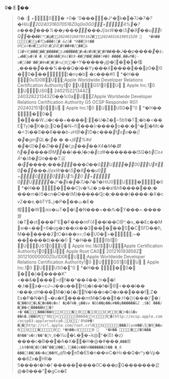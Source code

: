 0�
E
 ��
>0�
:	+0�
+0�
'0����J^�k��7J�7�_?�HiU20240316070516Z0q0o0G0+4%�?e������%��y������J[axW��\5�9��utQ��`��C*�ٌg� 20240316070516Z�20240316190515Z0
	*�H��
 � y�fw���\� &z)�
*K��ht��
Uhor�e�׽α5Q\�Dd�t��#�/��&{1�+V����������zۀW�؅�����=�z�V���P��`��J��p�����`$;ڢ��w�(�
�_k��4��Ke[�b9-��M�����!#�6 ����,��wM�j-v�[��'���#e���<uh`�+Y�_����ۊ@�]���慉_�_���_���%���Q�i��Yy� ��4������p0�l0�0���)�ny �b �c���#0
	*�H��
 0u1D0BU;Apple Worldwide Developer Relations Certification Authority10	UG510U

Apple Inc.10	UUS0
240215221344Z
240328221343Z0��1c0aUZApple Worldwide Developer Relations Certification Authority G5 OCSP Responder RG1 2024021510U

Apple Inc.10	UUS0�"0
	*�H��
 � 0�
� ��Wݢ�c��+����:�U�Z�~5b9�T;�b�<��ETy]�K�@;Q��N~f(���|r����o��:�^�]�Mc��<3\��_S��6���b-ﻏH@�(D�c���txo��||��gmQL�:�
� �+j8%#d
��U҄[��ZI���!;p����X4�M�顕h�����@M��\��]�o�cd#�������ƭSQ�bCo۸Ă^�)8�Qπ���T沄�i����;��� ���0��0U�0 0U#0����J[axW��\5�9��u0	+0 0U%0
+	0U�J^�k��7J�7�_?�HiU0U��0
	*�H��
 � ��C]v�Ԅ{� p��a!&h8������;�	���m�}5�cn�O��\M]�����Ɋc�;����(����:�X�cvZ��e,�bTY$ؼ�P���ٹ�E�㮮�Wԕo�ωT��\�N���+��Ԉ�Y���=.����쌿(�T�xt���F'E�F���mF(4��i��C@^,�x_��Eς��Mw�=��<6�ug�z��xk��3���ۡ��S�C5FD��ћ,M������2tC�k��v<;0�U0�=�;~�
�����ۗ�ʬ(��i�0
	*�H��
 0b10	UUS10U

Apple Inc.1&0$UApple Certification Authority10U
Apple Root CA0
201216193856Z
301210000000Z0u1D0BU;Apple Worldwide Developer Relations Certification Authority10	UG510U

Apple Inc.10	UUS0�"0
	*�H��
 � 0�
� �]�����K"<��&����>df��^��4��,!n��!�,t�a�<cJ~J��u��H{j�)��f�ȊѲ<���l��
r���;oH���M�}�{�/N�I��o�O�x��޲���f;Z�	Es�P�N�h~�u�K����mtM�S��8�:Н�]){���)'�`|���bO�L��m��s�x!
�p�FW�_g��sw
�bb��p��u#��y������&2
;$�[ ���/���<�����W�?+�'�� ���0��0U�0� 0U#0�+�iG�v	��k�.@��GM^0D+80604+0�(http://ocsp.apple.com/ocsp03-applerootca0.U'0%0#�!��http://crl.apple.com/root.crl0U���J[axW��\5�9��u0U�0
*�H��cd 0
	*�H��
 � Z�5���
�R� �"w�r/��"�%̪
B`�½u�L��~k@^�[Et
�z}����c�B���A�X��H�@�#���,`���霃֔_Lb9�N��}C��^��@��,]��{e��hH������26��
�_8
���l����>�o��ME`ۄqfb�e0͊�ES�n��wC�Hc��Q�r^y�Vϼ���8Zx�HR�
5����t�h�I`���������0C���pQ�������갌	@�8���"�gCe�E
